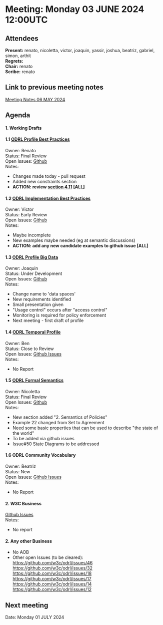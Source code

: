 # Meeting:  Monday 03 JUNE 2024 12:00UTC

## Attendees

**Present:**  renato, nicoletta, victor, joaquin, yassir, joshua, beatriz, gabriel, simon, arthit  
**Regrets:**    
**Chair:**   renato    
**Scribe:**   renato  

## Link to previous meeting notes

[Meeting Notes 06 MAY 2024](meeting-2024-05-06.md)

## Agenda

#### 1. Working Drafts   

#### 1.1 [ODRL Profile Best Practices](https://w3c.github.io/odrl/profile-bp/)
Owner: Renato  
Status: Final Review  
Open Issues: [Github](https://github.com/w3c/odrl/issues?q=is%3Aissue+is%3Aopen+label%3A%22Profile+Best+Practices%22)  
Notes:
- Changes made today - pull request
- Added new constraints section
- **ACTION: review [section 4.11](https://w3c.github.io/odrl/profile-bp/#constraints) [ALL]** 

#### 1.2 [ODRL Implementation Best Practices](https://w3c.github.io/odrl/bp/)
Owner: Victor  
Status: Early Review  
Open Issues: [Github](https://github.com/w3c/odrl/issues?q=is%3Aissue+is%3Aopen+label%3A%22Implementation+Best+Practices%22)  
Notes:
- Maybe incomplete
- New examples maybe needed (eg at semantic discussions)
- **ACTION: add any new candidate examples to github issue [ALL]** 

#### 1.3 [ODRL Profile Big Data](https://w3c.github.io/odrl/profile-bigdata/)
Owner: Joaquin  
Status: Under Development  
Open Issues: [Github](https://github.com/w3c/odrl/issues?q=is%3Aissue+is%3Aopen+label%3A%22Big+Data%22)  
Notes:
- Change name to 'data spaces'
- New requirements identified
- Small presentation given
- "Usage control" occurs after "access control"
- Monitoring is required for policy enforcement
- Next meeting - first draft of profile


#### 1.4 [ODRL Temporal Profile](https://w3c.github.io/odrl/profile-temporal/)
Owner: Ben  
Status: Close to Review  
Open Issues: [Github Issues](https://github.com/w3c/odrl/issues?q=is%3Aissue+is%3Aopen+label%3A%22Temporal+Profile%22)  
Notes:
- No Report

#### 1.5 [ODRL Formal Semantics](https://w3c.github.io/odrl/formal-semantics/)
Owner: Nicoletta  
Status: Final Review  
Open Issues: [Github](https://github.com/w3c/odrl/issues?q=is%3Aissue+is%3Aopen+label%3A%22Formal+Semantics%22)  
Notes:
- New section added "2. Semantics of Policies"
- Example 22 changed from Set to Agreement
- Need some basic properties that can be used to describe "the state of the world"
- To be added via github issues
- Issue#50 State Diagrams to be addressed 

#### 1.6 ODRL Community Vocabulary
Owner: Beatriz  
Status: New  
Open Issues: [Github Issues](https://github.com/w3c/odrl/issues?q=is%3Aissue+is%3Aopen+label%3A%22Community+Vocabulary%22)   
Notes:
- No Report


#### 2. W3C Business

[Github Issues](https://github.com/w3c/odrl/issues?q=is%3Aissue+is%3Aopen+label%3AW3C)  
Notes:
 - No report

#### 2. Any other Business

- No AOB  
- Other open Issues (to be cleared):  
https://github.com/w3c/odrl/issues/46  
https://github.com/w3c/odrl/issues/32  
https://github.com/w3c/odrl/issues/18  
https://github.com/w3c/odrl/issues/17   
https://github.com/w3c/odrl/issues/14  
https://github.com/w3c/odrl/issues/12


## Next meeting

Date: Monday 01 JULY 2024

